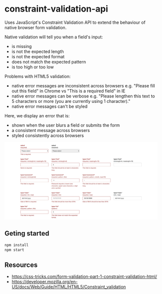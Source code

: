 # constraint-validation-api

Uses JavaScript's Constraint Validation API to extend the behaviour of native browser form validation.

Native validation will tell you when a field's input:

- is missing
- is not the expected length
- is not the expected format
- does not match the expected pattern
- is too high or too low

Problems with HTML5 validation:

- native error messages are inconsistent across browsers e.g. "Please fill out this field" in Chrome vs "This is a required field" in IE
- native error messages can be verbose e.g. "Please lengthen this text to 5 characters or more (you are currently using 1 character)."
- native error messages can't be styled

Here, we display an error that is:
- shown when the user blurs a field or submits the form
- a consistent message across browsers
- styled consistently across browsers

![screenshot of form errors](https://raw.githubusercontent.com/stevencgibson/constraint-validation-api/master/screen.jpg)

## Geting started

```
npm install
npm start
```


## Resources

- https://css-tricks.com/form-validation-part-1-constraint-validation-html/
- https://developer.mozilla.org/en-US/docs/Web/Guide/HTML/HTML5/Constraint_validation
